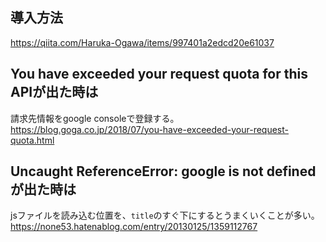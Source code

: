 ## 導入方法
https://qiita.com/Haruka-Ogawa/items/997401a2edcd20e61037

## You have exceeded your request quota for this APIが出た時は
請求先情報をgoogle consoleで登録する。
https://blog.goga.co.jp/2018/07/you-have-exceeded-your-request-quota.html


## Uncaught ReferenceError: google is not definedが出た時は
jsファイルを読み込む位置を、`title`のすぐ下にするとうまくいくことが多い。
https://none53.hatenablog.com/entry/20130125/1359112767

